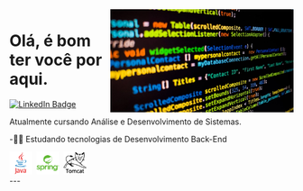 <img src = "Introducao-a-programacao-em-Java.webp" width = "325px" align = "right">

# Olá, é bom ter você por aqui.
<div id="badges">
  <a href = "https://www.linkedin.com/in/breno-ferreira-66b444243/">
    <img src="https://img.shields.io/badge/LinkedIn-blue?style=for-the-badge&logo=linkedin&logoColor=white" alt="LinkedIn Badge"/>
  </a>
</div>

Atualmente cursando Análise e Desenvolvimento de Sistemas.

-🧑‍💻 Estudando tecnologias de Desenvolvimento Back-End
<div>
  <img src="https://github.com/devicons/devicon/blob/master/icons/java/java-original-wordmark.svg" title="Java" alt="Java" width="40" height="40"/>&nbsp;
  <img src="https://github.com/devicons/devicon/blob/master/icons/spring/spring-original-wordmark.svg" title="Spring" alt="Spring" width="40" height="40"/>&nbsp;
  <img src="https://github.com/devicons/devicon/blob/master/icons/tomcat/tomcat-line-wordmark.svg" title="Tomcat" alt="Tomcat" width="40" height="40"/>&nbsp
</div>
---
